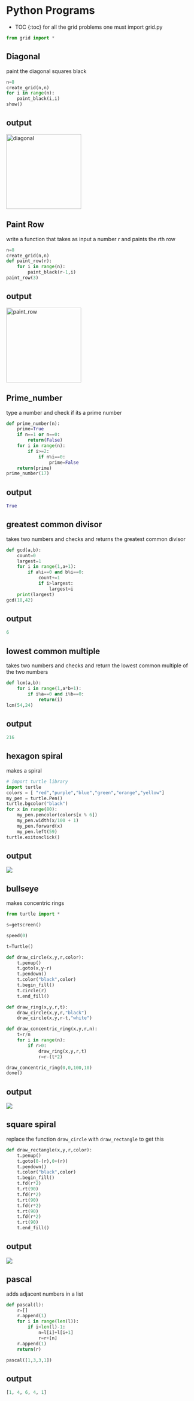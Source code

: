 # Python Programs 
* TOC {:toc}
for all the grid problems one must import grid.py
```python
from grid import *
```

## Diagonal 
paint the diagonal squares black 
```python
n=8
create_grid(n,n)
for i in range(n):
    paint_black(i,i)
show()
```
## output 
<img src="/images/diagonal.PNG" alt="diagonal" width="200"/>

## Paint Row
write a function that takes as input a number *r* and paints the *r*th row
```python
n=8
create_grid(n,n)
def paint_row(r):
    for i in range(n):
        paint_black(r-1,i)
paint_row(3)
```
## output
<img src="/images/paint_row.png" alt="paint_row" width="200"/>

## Prime_number
type a number and check if its a prime number 
```python
def prime_number(n):
    prime=True
    if n==1 or n==0:
        return(False)
    for i in range(n):
        if i>=2:
            if n%i==0:
                prime=False
    return(prime)
prime_number(17)
```
## output
```python
True
```

## greatest common divisor
takes two numbers and checks and returns the greatest common divisor
```python
def gcd(a,b):
    count=0
    largest=1
    for i in range(1,a+1):
        if a%i==0 and b%i==0:
            count+=1
            if i>largest:
                largest=i
    print(largest)
gcd(18,42)
```
## output
```python
6
```

## lowest common multiple 
takes two numbers and checks and return the lowest common multiple of the two numbers
```python
def lcm(a,b):
    for i in range(1,a*b+1):
        if i%a==0 and i%b==0:
            return(i)
lcm(54,24)
```
## output
```python
216
```

## hexagon spiral 
makes a spiral
```python
# import turtle library
import turtle             
colors = [ "red","purple","blue","green","orange","yellow"]
my_pen = turtle.Pen()
turtle.bgcolor("black")
for x in range(80):
    my_pen.pencolor(colors[x % 6])
    my_pen.width(x/100 + 1)
    my_pen.forward(x)
    my_pen.left(59)
turtle.exitonclick()
```
## output
![](/images/hexagon_spiral.png)

## bullseye 
makes concentric rings 
```python
from turtle import *

s=getscreen()

speed(0)

t=Turtle()
```
```python
def draw_circle(x,y,r,color):
    t.penup()
    t.goto(x,y-r)
    t.pendown()
    t.color("black",color)
    t.begin_fill()
    t.circle(r)
    t.end_fill()
```
```python
def draw_ring(x,y,r,t):
    draw_circle(x,y,r,"black")
    draw_circle(x,y,r-t,"white")
```
```python
def draw_concentric_ring(x,y,r,n):
    t=r/n
    for i in range(n):
        if r>0:
            draw_ring(x,y,r,t)
            r=r-(t*2)
```
```python
draw_concentric_ring(0,0,100,10)
done()
```
## output 
![](/images/bullseye.png)

## square spiral
replace the function `draw_circle` with `draw_rectangle` to get this 
```python
def draw_rectangle(x,y,r,color):
    t.penup()
    t.goto(0-(r),0+(r))
    t.pendown()
    t.color("black",color)
    t.begin_fill()
    t.fd(r*2)
    t.rt(90)
    t.fd(r*2)
    t.rt(90)
    t.fd(r*2)
    t.rt(90)
    t.fd(r*2)
    t.rt(90)
    t.end_fill()
```
## output 
![](/images/square_ring.png)

## pascal 
adds adjacent numbers in a list 
```python 
def pascal(l):
    r=[]
    r.append(1)
    for i in range(len(l)):
        if i<len(l)-1:
            n=l[i]+l[i+1]
            r=r+[n]
    r.append(1)
    return(r)
```
```python
pascal([1,3,3,1])
```
## output 
```python
[1, 4, 6, 4, 1]
```
